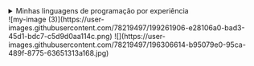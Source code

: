 <details>
  <summary>Minhas linguagens de programação por experiência</summary>
  
  * (**S**) Java e Kotlin
  * (**A**) Python e Typescript
  * (**B**) Javascript
  * (**C**) PHP e C
  * (**D**) C++
</details>
![my-image (3)](https://user-images.githubusercontent.com/78219497/199261906-e28106a0-bad3-45d1-bdc7-c5d9d0aa114c.png)
![](https://user-images.githubusercontent.com/78219497/196306614-b95079e0-95ca-489f-8775-63651313a168.jpg)
